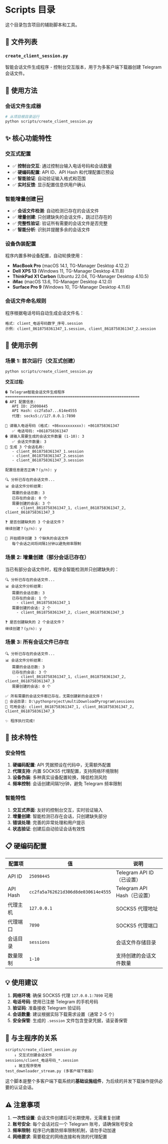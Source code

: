 # Scripts 目录

这个目录包含项目的辅助脚本和工具。

## 📁 文件列表

### `create_client_session.py`

智能会话文件生成程序 - 控制台交互版本，用于为多客户端下载器创建 Telegram 会话文件。

## 🚀 使用方法

### 会话文件生成器

```bash
# 从项目根目录运行
python scripts/create_client_session.py
```

## ✨ 核心功能特性

### 交互式配置

- ✅ **控制台交互**: 通过控制台输入电话号码和会话数量
- ✅ **硬编码配置**: API ID、API Hash 和代理配置已预设
- ✅ **智能验证**: 自动验证输入格式和范围
- ✅ **实时反馈**: 显示配置信息供用户确认

### 智能增量创建 🆕

- ✅ **会话文件检测**: 自动检测已存在的会话文件
- ✅ **增量创建**: 只创建缺失的会话文件，跳过已存在的
- ✅ **完整性验证**: 验证所有需要的会话文件是否完整
- ✅ **智能分析**: 识别并提醒多余的会话文件

### 设备伪装配置

程序内置多种设备配置，自动轮换使用：

- **MacBook Pro** (macOS 14.1, TG-Manager Desktop 4.12.2)
- **Dell XPS 13** (Windows 11, TG-Manager Desktop 4.11.8)
- **ThinkPad X1 Carbon** (Ubuntu 22.04, TG-Manager Desktop 4.10.5)
- **iMac** (macOS 13.6, TG-Manager Desktop 4.12.0)
- **Surface Pro 9** (Windows 10, TG-Manager Desktop 4.11.6)

### 会话文件命名规则

程序根据电话号码自动生成会话文件名：

```
格式: client_电话号码数字_序号.session
示例: client_8618758361347_1.session, client_8618758361347_2.session
```

## 🚀 使用示例

### 场景 1: 首次运行（交互式创建）

```bash
python scripts/create_client_session.py
```

**交互过程:**

```
� Telegram智能会话文件生成程序
============================================================
� API 配置信息:
   API ID: 25098445
   API Hash: cc2fa5a7...614e4555
   代理: socks5://127.0.0.1:7890

📱 请输入电话号码 (格式: +86xxxxxxxxxx): +8618758361347
   ✅ 电话号码: +8618758361347
� 请输入需要生成的会话文件数量 (1-10): 3
   ✅ 会话文件数量: 3
📝 生成 3 个会话名称:
   - client_8618758361347_1.session
   - client_8618758361347_2.session
   - client_8618758361347_3.session

配置信息是否正确？(y/n): y

🔍 分析已存在的会话文件...
📊 会话文件分析结果:
   需要的会话总数: 3
   已存在的会话: 0 个
   需要创建的会话: 3 个
     - client_8618758361347_1, client_8618758361347_2, client_8618758361347_3

❓ 是否创建缺失的 3 个会话文件？
继续创建？(y/n): y

🔄 开始顺序创建 3 个缺失的会话文件
   每个会话之间将间隔1分钟以避免频率限制
```

### 场景 2: 增量创建（部分会话已存在）

当已有部分会话文件时，程序会智能检测并只创建缺失的：

```
🔍 分析已存在的会话文件...
📊 会话文件分析结果:
   需要的会话总数: 3
   已存在的会话: 1 个
     - client_8618758361347_1
   需要创建的会话: 2 个
     - client_8618758361347_2, client_8618758361347_3

❓ 是否创建缺失的 2 个会话文件？
继续创建？(y/n): y
```

### 场景 3: 所有会话文件已存在

```
🔍 分析已存在的会话文件...
📊 会话文件分析结果:
   需要的会话总数: 3
   已存在的会话: 3 个
     - client_8618758361347_1, client_8618758361347_2, client_8618758361347_3
   需要创建的会话: 0 个

✅ 所有需要的会话文件都已存在，无需创建新的会话文件！
📁 会话目录: D:\pythonproject\multiDownloadPyrogram\sessions
📝 可用会话: client_8618758361347_1, client_8618758361347_2, client_8618758361347_3

✨ 程序执行完成!
```

## 🔧 技术特性

### 安全特性
1. **硬编码配置**: API 凭据预设在代码中，无需额外配置
2. **代理支持**: 内置 SOCKS5 代理配置，支持网络环境限制
3. **设备伪装**: 多种真实设备配置轮换，降低检测风险
4. **频率控制**: 会话创建间隔1分钟，避免 Telegram 频率限制

### 智能特性
1. **交互式界面**: 友好的控制台交互，实时验证输入
2. **增量创建**: 智能检测已存在会话，只创建缺失部分
3. **错误处理**: 完善的异常处理和用户提示
4. **状态验证**: 创建后自动验证会话有效性

## 📋 硬编码配置

| 配置项     | 值                                | 说明                    |
| ---------- | --------------------------------- | ----------------------- |
| API ID     | `25098445`                        | Telegram API ID（已设置） |
| API Hash   | `cc2fa5a762621d306d8de030614e4555` | Telegram API Hash（已设置） |
| 代理主机   | `127.0.0.1`                       | SOCKS5 代理地址         |
| 代理端口   | `7890`                            | SOCKS5 代理端口         |
| 会话目录   | `sessions`                        | 会话文件存储目录        |
| 数量限制   | `1-10`                            | 支持创建的会话文件数量  |

## 💡 使用建议

1. **网络环境**: 确保 SOCKS5 代理 `127.0.0.1:7890` 可用
2. **电话号码**: 使用已注册 Telegram 的手机号码
3. **验证码**: 准备接收 Telegram 验证码
4. **会话数量**: 建议根据实际下载需求设置（通常 2-5 个）
5. **安全保管**: 生成的 `.session` 文件包含登录凭据，请妥善保管

## 🔄 与主程序的关系

```
scripts/create_client_session.py
    ↓ 交互式创建会话文件
sessions/client_电话号码_*.session
    ↓ 被主程序使用
test_downloader_stream.py (多客户端下载器)
```

这个脚本是整个多客户端下载系统的**基础设施组件**，为后续的并发下载操作提供必要的认证会话。

## ⚠️ 注意事项

1. **一次性设置**: 会话文件创建后可长期使用，无需重复创建
2. **账号安全**: 每个会话对应一个 Telegram 账号，请确保账号安全
3. **频率限制**: 程序已内置防频率限制机制，请勿手动加速
4. **网络要求**: 需要稳定的网络连接和有效的代理配置
